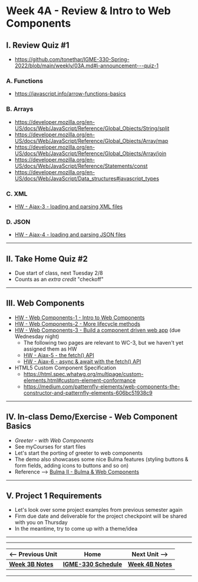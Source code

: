 # Week 4A - Review & Intro to Web Components

## I. Review Quiz #1
- https://github.com/tonethar/IGME-330-Spring-2022/blob/main/weekly/03A.md#i-announcement---quiz-1

### A. Functions
- https://javascript.info/arrow-functions-basics

### B. Arrays
- https://developer.mozilla.org/en-US/docs/Web/JavaScript/Reference/Global_Objects/String/split
- https://developer.mozilla.org/en-US/docs/Web/JavaScript/Reference/Global_Objects/Array/map
- https://developer.mozilla.org/en-US/docs/Web/JavaScript/Reference/Global_Objects/Array/join
- https://developer.mozilla.org/en-US/docs/Web/JavaScript/Reference/Statements/const
- https://developer.mozilla.org/en-US/docs/Web/JavaScript/Data_structures#javascript_types

### C. XML
- [HW - Ajax-3 - loading and parsing XML files](https://github.com/tonethar/IGME-330-Master/blob/master/notes/HW-ajax-3.md#ii-about-xml)

### D. JSON
- [HW - Ajax-4 - loading and parsing JSON files](https://github.com/tonethar/IGME-330-Master/blob/master/notes/HW-ajax-4.md)

<hr>

## II. Take Home Quiz #2

- Due start of class, next Tuesday 2/8
- Counts as an *extra credit* "checkoff"

<hr>

## III. Web Components

- [HW - Web Components-1 - Intro to Web Components](https://github.com/tonethar/IGME-330-Master/blob/master/notes/HW-wc-1.md)
- [HW - Web Components-2 - More lifecycle methods](https://github.com/tonethar/IGME-330-Master/blob/master/notes/HW-wc-2.md)
- [HW - Web Components-3 - Build a component driven web app](https://github.com/tonethar/IGME-330-Master/blob/master/notes/HW-wc-3.md) (due Wednesday night)
  - The following two pages are relevant to WC-3, but we haven't yet assigned them as HW
  - [HW - Ajax-5 - the fetch() API](https://github.com/tonethar/IGME-330-Master/blob/master/notes/HW-ajax-5.md)
  - [HW - Ajax-6 - async & await with the fetch() API](https://github.com/tonethar/IGME-330-Master/blob/master/notes/HW-ajax-6.md)
- HTML5 Custom Component Specification
  - https://html.spec.whatwg.org/multipage/custom-elements.html#custom-element-conformance
  - https://medium.com/patternfly-elements/web-components-the-constructor-and-patternfly-elements-606bc51938c9

<hr>

## IV. In-class Demo/Exercise - Web Component Basics

- *Greeter - with Web Components*
- See myCourses for start files
- Let's start the porting of greeter to web components
- The demo also showcases some nice Bulma features (styling buttons & form fields, adding icons to buttons and so on)
- Reference --> [Bulma II - Bulma & Web Components](https://github.com/tonethar/IGME-330-Master/blob/master/notes/HW-bulma-2.md)

<hr>

## V. Project 1 Requirements

- Let's look over some project examples from previous semester again
- Firm due date and deliverable for the project checkpoint will be shared with you on Thursday
- In the meantime, try to come up with a theme/idea


<hr><hr>

| <-- Previous Unit | Home | Next Unit -->
| --- | --- | --- 
| [**Week 3B Notes**](03B.md)     |  [**IGME-330 Schedule**](../schedule.md) |  [**Week 4B Notes**](04B.md) 

<hr>
